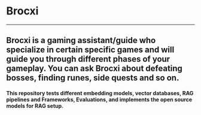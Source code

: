 # Brocxi
<hr>

## Brocxi is a gaming assistant/guide who specialize in certain specific games and will guide you through different phases of your gameplay. You can ask Brocxi about defeating bosses, finding runes, side quests and so on.

#### This repository tests different embedding models, vector databases, RAG pipelines and Frameworks, Evaluations, and implements the open source models for RAG setup.

